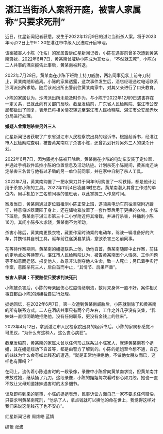 # 湛江当街杀人案将开庭，被害人家属称“只要求死刑”

近日，红星新闻记者获悉，发生于2022年12月9日的湛江当街杀人案，将于2023年5月22日上午9：30在湛江市中级人民法院开庭审理。

该案被害人小陈（化名）的家属告诉红星新闻记者，小陈在遇害前曾多次遭到黄某南骚扰。2022年6月7日，黄某南曾威胁小陈成为其女友，“不然就去死”，小陈向二人共事的酒店报告此事后，黄某南被辞退。

2022年7月28日，黄某南在小陈下班路上持刀威胁，两名同事见状上前夺刀制止，黄某南随即逃离。小陈的家属透露，这次事件发生后，酒店经理通过电话联系沙湾派出所求助，随后该派出所出警前往黄某南家中，对其父亲进行了口头教育。

小陈的家属认为，沙湾派出所未能及时作为，与小陈于2022年12月9日遇害存在一定关系，已就此向有关部门反映。截至发稿前，广东省人民检察院、湛江市公安局都做出了回复，表示已将相关情况转送至湛江市人民检察院、湛江市公安局赤坎分局进行处理。

**嫌疑人曾策划杀害另外三人**

红星新闻记者获取了广东省湛江市人民检察院出具的起诉书，根据起诉书，经湛江市人民检察院查明，被告黄某南除了杀害小陈，还曾策划针对另外三人的谋杀计划。

2022年6月7日，因为骚扰小陈被开除后，黄某南在小陈的电动车安装了定位器，并通过手机软件监控小陈的位置信息及活动轨迹。计划杀死小陈期间，黄某南还决定杀害三名曾与他有过矛盾的另一单位前同事，并在家中自制了杀人工具。

2022年7月，黄某南购置了一把水果刀并于同年9月购置了一柄铁锤，都是他计划用于杀害小陈的工具。2022年11月4日凌晨3时左右，黄某南潜入其曾工作过的单位内，用手机拍下三名前同事的值班表，以此掌握三人作息时间。

案发当日，黄某南通过定位器推测小陈正常上班，遂骑乘电动车前往酒店附近蹲守，特意将凶器藏匿于身上，还在储物箱放置了一套作案后用于更换的衣物。小陈下班后，黄某南于湛江市第三十二小学附近将其堵截，并进行杀害，共捅刺小陈16刀，其间小陈多次求饶，黄某南不为所动。

杀害小陈后，黄某南更换衣物，藏匿作案时骑乘的电动车，驾驶一辆准备好的汽车，并携带其自制工具，驱车前往遂溪县某镇，意欲杀害三名前同事。

在等待作案期间，黄某南的姐姐联系上他，劝他自首，黄某南随即中止作案，前往约定地点处等待警方。湛江市人民检察院认为，被告黄某南因个人情感、工作问题等不如意而迁怒、报复他人，故意非法剥夺他人生命，致一人死亡；另已着手实行作案，意图杀死三人，后自首而中止，“其情节、后果严重”。

**被害人家属：不要赔偿只要求判决死刑**

小陈被杀害后，小陈的母亲因伤心过度情绪崩溃，数月来身体一直不好，案件相关事宜都由小陈的姐姐独自进行处理。

据她回忆，在2022年6月7日，第一次遭到黄某南威胁后，小陈就删除了和黄某南的所有联系方式，二人在酒店共事只有两个月左右，工作之外几乎没有交集，“我妹妹一直很明确地拒绝他，没有任何联系，更没有金钱上的往来”。

2023年4月12日，拿到湛江市人民检察院出具的起诉书后，小陈的家属都感觉不可思议，“为什么有这种人，这么丧心病狂”。

截至发稿前，黄某南的家属未曾以任何形式联系过小陈家人，就连黄某南有个姐姐，其在姐姐规劝下自首等，都是由警方了解到的。小陈的姐姐至今想不通，自己的妹妹为什么会有如此残忍的遭遇，“就是正常地拒绝他，不做他女朋友而已，这样也有罪吗？”

在网上，流传着小陈遇害时的一段录像，录像中小陈曾向黄某南求饶，但黄某南并未放过她，继续捅了九刀，这段录像，小陈的姐姐每次看时都心如刀绞，她也一直不敢让父母知道妹妹遇害时的太多细节。

谈及即将到来的庭审，小陈的姐姐表示，民事诉讼方面自己一家不要求任何赔偿，只要求判黄某南死刑，“他杀了人，拿点钱就可以换他的命在世上，我觉得这样对我们来说这笔钱花了也不安心”。

红星新闻记者 周炜皓 蓝婧

编辑 张波

